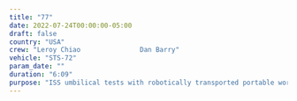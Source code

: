 ```yaml
---
title: "77"
date: 2022-07-24T00:00:00-05:00
draft: false
country: "USA"
crew: "Leroy Chiao               Dan Barry"
vehicle: "STS-72"
param_date: ""
duration: "6:09"
purpose: "ISS umbilical tests with robotically transported portable work platform.  Elec cuff checklist demo.  "
---
```

